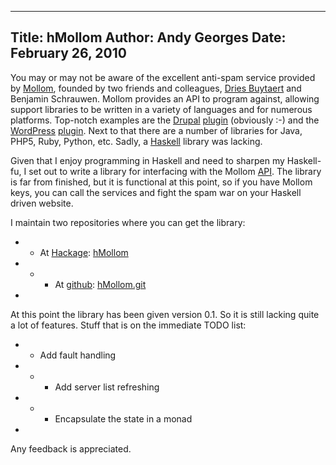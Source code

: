 -----
Title:  hMollom
Author: Andy Georges
Date: February 26, 2010
----







You may or may not be aware of the excellent anti-spam service provided
by [Mollom](http://mollom.com/), founded by two friends and colleagues,
[Dries Buytaert](http://buytaert.net/) and Benjamin Schrauwen. Mollom
provides an API to program against, allowing support libraries to be
written in a variety of languages and for numerous platforms. Top-notch
examples are the [Drupal](http://drupal.org/)
[plugin](http://ftp.drupal.org/files/projects/mollom-6.x-1.12.tar.gz)
(obviously :-) and the [WordPress](http://wordpress.org/)
[plugin](http://wordpress.org/extend/plugins/wp-mollom). Next to that
there are a number of libraries for Java, PHP5, Ruby, Python, etc.
Sadly, a [Haskell](http://haskell.org/) library was lacking.


Given that I enjoy programming in Haskell and need to sharpen my
Haskell-fu, I set out to write a library for interfacing with the Mollom
[API](http://mollom.com/api/mollom-basics). The library is far from
finished, but it is functional at this point, so if you have Mollom
keys, you can call the services and fight the spam war on your Haskell
driven website.


I maintain two repositories where you can get the library:


-   -   At [Hackage](http://hackage.haskell.org/):
[hMollom](http://hackage.haskell.org/package/hMollom)
-   -   -   At [github](http://github.com/):
[hMollom.git](http://github.com/itkovian/hMollom)
-   


At this point the library has been given version 0.1. So it is still
lacking quite a lot of features. Stuff that is on the immediate TODO
list:


-   -   Add fault handling
-   -   -   Add server list refreshing
-   -   -   Encapsulate the state in a monad
-   


Any feedback is appreciated.




